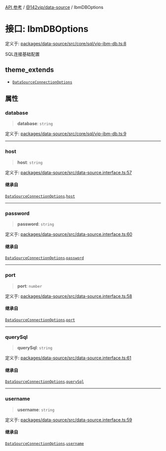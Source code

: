 [API 参考](../wiki/Home) / [@142vip/data-source](../wiki/@142vip.data-source) / IbmDBOptions

# 接口: IbmDBOptions

定义于: [packages/data-source/src/core/sql/vip-ibm-db.ts:8](https://github.com/142vip/core-x/blob/58a4aca72f73ebc92491a458c9b83754486dc296/packages/data-source/src/core/sql/vip-ibm-db.ts#L8)

SQL连接基础配置

## theme\_extends

* [`DataSourceConnectionOptions`](../wiki/@142vip.data-source.%E6%8E%A5%E5%8F%A3.DataSourceConnectionOptions)

## 属性

### database

> **database**: `string`

定义于: [packages/data-source/src/core/sql/vip-ibm-db.ts:9](https://github.com/142vip/core-x/blob/58a4aca72f73ebc92491a458c9b83754486dc296/packages/data-source/src/core/sql/vip-ibm-db.ts#L9)

***

### host

> **host**: `string`

定义于: [packages/data-source/src/data-source.interface.ts:57](https://github.com/142vip/core-x/blob/58a4aca72f73ebc92491a458c9b83754486dc296/packages/data-source/src/data-source.interface.ts#L57)

#### 继承自

[`DataSourceConnectionOptions`](../wiki/@142vip.data-source.%E6%8E%A5%E5%8F%A3.DataSourceConnectionOptions).[`host`](../wiki/@142vip.data-source.%E6%8E%A5%E5%8F%A3.DataSourceConnectionOptions#host)

***

### password

> **password**: `string`

定义于: [packages/data-source/src/data-source.interface.ts:60](https://github.com/142vip/core-x/blob/58a4aca72f73ebc92491a458c9b83754486dc296/packages/data-source/src/data-source.interface.ts#L60)

#### 继承自

[`DataSourceConnectionOptions`](../wiki/@142vip.data-source.%E6%8E%A5%E5%8F%A3.DataSourceConnectionOptions).[`password`](../wiki/@142vip.data-source.%E6%8E%A5%E5%8F%A3.DataSourceConnectionOptions#password)

***

### port

> **port**: `number`

定义于: [packages/data-source/src/data-source.interface.ts:58](https://github.com/142vip/core-x/blob/58a4aca72f73ebc92491a458c9b83754486dc296/packages/data-source/src/data-source.interface.ts#L58)

#### 继承自

[`DataSourceConnectionOptions`](../wiki/@142vip.data-source.%E6%8E%A5%E5%8F%A3.DataSourceConnectionOptions).[`port`](../wiki/@142vip.data-source.%E6%8E%A5%E5%8F%A3.DataSourceConnectionOptions#port)

***

### querySql

> **querySql**: `string`

定义于: [packages/data-source/src/data-source.interface.ts:61](https://github.com/142vip/core-x/blob/58a4aca72f73ebc92491a458c9b83754486dc296/packages/data-source/src/data-source.interface.ts#L61)

#### 继承自

[`DataSourceConnectionOptions`](../wiki/@142vip.data-source.%E6%8E%A5%E5%8F%A3.DataSourceConnectionOptions).[`querySql`](../wiki/@142vip.data-source.%E6%8E%A5%E5%8F%A3.DataSourceConnectionOptions#querysql)

***

### username

> **username**: `string`

定义于: [packages/data-source/src/data-source.interface.ts:59](https://github.com/142vip/core-x/blob/58a4aca72f73ebc92491a458c9b83754486dc296/packages/data-source/src/data-source.interface.ts#L59)

#### 继承自

[`DataSourceConnectionOptions`](../wiki/@142vip.data-source.%E6%8E%A5%E5%8F%A3.DataSourceConnectionOptions).[`username`](../wiki/@142vip.data-source.%E6%8E%A5%E5%8F%A3.DataSourceConnectionOptions#username)
